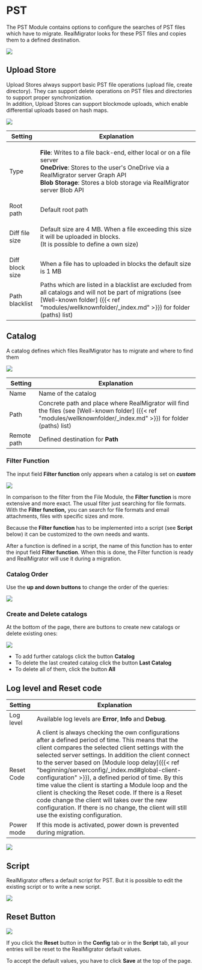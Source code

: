 # PST

The PST Module contains options to configure the searches of PST files which have to migrate. RealMigrator looks for these PST files and copies them to a defined destination.

![](../.gitbook/assets/pst1.PNG)

## Upload Store

Upload Stores always support basic PST file operations (upload file, create directory). They can support delete operations on PST files and directories to support proper synchronization.\
In addition, Upload Stores can support blockmode uploads, which enable differential uploads based on hash maps.

![](../.gitbook/assets/pst2.PNG)

| Setting         | Explanation                                                                                                                                                                                                                                                                        |
| --------------- | ---------------------------------------------------------------------------------------------------------------------------------------------------------------------------------------------------------------------------------------------------------------------------------- |
| Type            | <p><strong>File</strong>: Writes to a file back-end, either local or on a file server<br><strong>OneDrive</strong>: Stores to the user's OneDrive via a RealMigrator server Graph API<br><strong>Blob Storage</strong>: Stores a blob storage via RealMigrator server Blob API</p> |
| Root path       | Default root path                                                                                                                                                                                                                                                                  |
| Diff file size  | <p>Default size are 4 MB. When a file exceeding this size it will be uploaded in blocks.<br>(It is possible to define a own size)</p>                                                                                                                                              |
| Diff block size | When a file has to uploaded in blocks the default size is 1 MB                                                                                                                                                                                                                     |
| Path blacklist  | Paths which are listed in a blacklist are excluded from all catalogs and will not be part of migrations (see \[Well-known folder] (\{{< ref "modules/wellknownfolder/\_index.md" >\}}) for folder (paths) list)                                                                    |

## Catalog

A catalog defines which files RealMigrator has to migrate and where to find them

![](../.gitbook/assets/pst3.PNG)

| Setting     | Explanation                                                                                                                                                            |
| ----------- | ---------------------------------------------------------------------------------------------------------------------------------------------------------------------- |
| Name        | Name of the catalog                                                                                                                                                    |
| Path        | Concrete path and place where RealMigrator will find the files (see \[Well-known folder] (\{{< ref "modules/wellknownfolder/\_index.md" >\}}) for folder (paths) list) |
| Remote path | Defined destination for **Path**                                                                                                                                       |

### Filter Function

The input field **Filter function** only appears when a catalog is set on _**custom**_

![](../.gitbook/assets/pst\_filterfunction.PNG)

In comparison to the filter from the File Module, the **Filter function** is more extensive and more exact. The usual filter just searching for file formats. With the **Filter function,** you can search for file formats and email attachments, files with specific sizes and more.

Because the **Filter function** has to be implemented into a script (see **Script** below) it can be customized to the own needs and wants.

After a function is defined in a script, the name of this function has to enter the input field **Filter function**. When this is done, the Filter function is ready and RealMigrator will use it during a migration.

### Catalog Order

Use the **up and down buttons** to change the order of the queries:

![](../.gitbook/assets/pst4.PNG)

### Create and Delete catalogs

At the bottom of the page, there are buttons to create new catalogs or delete existing ones:

![](../.gitbook/assets/pst5.PNG)

* To add further catalogs click the button **Catalog**
* To delete the last created catalog click the button **Last Catalog**
* To delete all of them, click the button **All**

## Log level and Reset code

| Setting    | Explanation                                                                                                                                                                                                                                                                                                                                                                                                                                                                                                                                                                                                                                    |
| ---------- | ---------------------------------------------------------------------------------------------------------------------------------------------------------------------------------------------------------------------------------------------------------------------------------------------------------------------------------------------------------------------------------------------------------------------------------------------------------------------------------------------------------------------------------------------------------------------------------------------------------------------------------------------- |
| Log level  | Available log levels are **Error**, **Info** and **Debug**.                                                                                                                                                                                                                                                                                                                                                                                                                                                                                                                                                                                    |
| Reset Code | A client is always checking the own configurations after a defined period of time. This means that the client compares the selected client settings with the selected server settings. In addition the client connect to the server based on \[Module loop delay]\(\{{< ref "beginning/serverconfig/\_index.md#global-client-configuration" >\}}), a defined period of time. By this time value the client is starting a Module loop and the client is checking the Reset code. If there is a Reset code change the client will takes over the new configuration. If there is no change, the client will still use the existing configuration. |
| Power mode | If this mode is activated, power down is prevented during migration.                                                                                                                                                                                                                                                                                                                                                                                                                                                                                                                                                                           |

![](../.gitbook/assets/pst6.PNG)

## Script

RealMigrator offers a default script for PST. But it is possible to edit the existing script or to write a new script.

![](../.gitbook/assets/pst7.PNG)

## Reset Button

![](../.gitbook/assets/resetbutton.PNG)

If you click the **Reset** button in the **Config** tab or in the **Script** tab, all your entries will be reset to the RealMigrator default values.

To accept the default values, you have to click **Save** at the top of the page.
